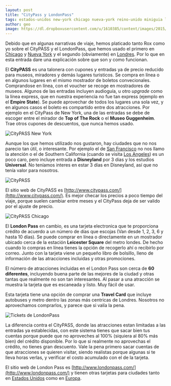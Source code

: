 ```yaml
---
layout: post
title: "CityPass y LondonPass"
tags: estados-unidos new-york chicago nueva-york reino-unido miniguia londres atracciones museos
author: geo
image: https://dl.dropboxusercontent.com/u/1610385/content/images/2015/02/IMG_20150203_182040221-1.jpg
---
```

Debido que en algunas narrativas de viaje, hemos platicado tanto Rox como yo sobre el CityPASS y el LondonPass, que hemos usado el primero en [Chicago](/tag/chicago) y [Nueva York](/tag/new-york) y el segundo (obviamente) en [Londres](/tag/londres). Por lo que en esta entrada dare una explicación sobre que son y como funcionan.

El **CityPASS** es una talonera con cupones y entradas ya de precio reducido para museos, miradores y demás lugares turisticos. Se compra en línea o en algunos lugares en el mismo mostrador de boletos convecionales. Comprandose en línea, con el voucher se recoge en mostradores de museos. Algunos de las entradas incluyen audioguía, u otro *upgrade* como la línea express, que en nuestra experiencia no fue tan express (ejemplo en el **Empire State**). Se puede aprovechar de todos los lugares una sola vez, y en algunos casos el boleto es compartido entre dos atracciones. Por ejemplo en el CityPass de New York, una de las entradas se debe de escoger entre el mirador de **Top of The Rock** o el **Museo Guggenheim**. Trae otros cupones de descuentos, que nunca hemos usado.

![CityPASS New York](https://dl.dropboxusercontent.com/u/1610385/content/images/2015/02/IMG_20150203_182040221.jpg)

Aunque los que hemos utilizado nos gustaron, hay ciudades que no nos parecio tan útil, o interesante. Por ejemplo el de [San Francisco](/tag/san-francisco) no nos llamo la atención o el de Southern California (cuando se visita [Los Angeles](/tag/los-angeles)) es un poco caro, pero incluye entrada a **Disneyland** por 3 dias y los estudios **Universal**. No teníamos interes en estar 3 días en Disneyland, así que no tenía valor para nosotros.

![CityPASS](https://dl.dropboxusercontent.com/u/1610385/content/images/2015/02/IMG_20150203_182106797.jpg)

El sitio web de CityPASS es [http://www.citypass.com/](http://www.citypass.com/). Es mejor checar los precios a poco tiempo del viaje, porque suelen cambiar entre meses y el CityPass deja de ser valido por el ajuste de precio.

![CityPASS Chicago](https://dl.dropboxusercontent.com/u/1610385/content/images/2015/02/IMG_20150203_182617607.jpg)

El **London Pass** en cambio, es una tarjeta electronica que te proporciona crédito de acuerdo a un número de días que escojas (Van desde 1, 2, 3, 6 y hasta 10 días). Se puede comprar en línea o directamente en un mostrador ubicado cerca de la estación **Leicester Square** del metro londes. De hecho cuando lo compras en línea tienes la opción de recogerlo ahí o recibirlo por correo. Junto con la tarjeta viene un pequeño libro de bolsillo, lleno de información de las atracciones incluidas y otras promociones.

El número de atracciones incluidas en el London Pass son cerca de **60 diferentes**, incluyendo buena parte de las mejores de la ciudad y otras tantas que realmente no son tan interesantes. Al pasar a una atracción se muestra la tarjeta que es escaneada y listo. Muy fácil de usar.

Esta tarjeta tiene una opción de comprar una **Travel Card** que incluye autobuses y metro dentro las zonas más centricas de Londres. Nosotros no aprovechamos comprarlos, y parece que si valía la pena.

![Tickets de LondonPass](https://dl.dropboxusercontent.com/u/1610385/content/images/2015/02/2014-12-27-20-53-00.jpg)

La diferencia contra el CityPASS, donde las atracciones estan limitadas a las entradas ya establecidas, con este sistema tienes que sacar bien tus cuentas porque puede que no aproveches al 100% (siquiera al 80% más bien) del crédito disponible. Por lo que si realmente no aprovechas el crédito, no tienes gran descuento. Vale la pena primero sacar cuentas de que atracciones se quieren visitar, siendo realistas porque algunas si te lleva horas verlas, y verificar el costo acumulado con el de la tarjeta. 

El sitio web de London Pass es [http://www.londonpass.com/](http://www.londonpass.com/) y tienen otras tarjetas para ciudades tanto en [Estados Unidos](/tag/estados-unidos) como en [Europa](/tag/europa).